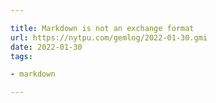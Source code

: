 ```yaml
---

title: Markdown is not an exchange format
url: https://nytpu.com/gemlog/2022-01-30.gmi
date: 2022-01-30
tags:

- markdown

---
```

